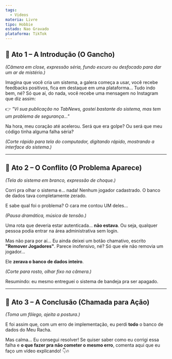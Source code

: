 ```yaml
---
tags:
  - Videos
materia: Livre
tipo: Hobbie
estado: Nao Gravado
plataforma: TikTok
---
```

## 📍 Ato 1 – A Introdução (O Gancho)  
*(Câmera em close, expressão séria, fundo escuro ou desfocado para dar um ar de mistério.)*  

Imagina que você cria um sistema, a galera começa a usar, você recebe feedbacks positivos, fica em destaque em uma plataforma… Tudo indo bem, né? Só que aí, do nada, você recebe uma mensagem no Instagram que diz assim:  

👉 *"Vi sua publicação no TabNews, gostei bastante do sistema, mas tem um problema de segurança..."*  

Na hora, meu coração até acelerou. Será que era golpe? Ou será que meu código tinha alguma falha séria?  

*(Corte rápido para tela do computador, digitando rápido, mostrando a interface do sistema.)*  

---

## 📍 Ato 2 – O Conflito (O Problema Aparece)  
*(Tela do sistema em branco, expressão de choque.)*  

Corri pra olhar o sistema e… nada! Nenhum jogador cadastrado. O banco de dados tava completamente zerado.  

E sabe qual foi o problema? O cara me contou UM deles…  

*(Pausa dramática, música de tensão.)*  

Uma rota que deveria estar autenticada… **não estava**. Ou seja, qualquer pessoa podia entrar na área administrativa sem login.  

Mas não para por aí… Eu ainda deixei um botão chamativo, escrito **"Remover Jogadores"**. Parece inofensivo, né? Só que ele não removia um jogador…  

Ele **zerava o banco de dados inteiro**.  

*(Corte para rosto, olhar fixo na câmera.)*  

Resumindo: eu mesmo entreguei o sistema de bandeja pra ser apagado.  

---

## 📍 Ato 3 – A Conclusão (Chamada para Ação)  
*(Toma um fôlego, ajeita a postura.)*  

E foi assim que, com um erro de implementação, eu perdi **todo** o banco de dados do Meu Racha.  

Mas calma… Eu consegui resolver! Se quiser saber como eu corrigi essa falha e **o que fazer pra não cometer o mesmo erro**, comenta aqui que eu faço um vídeo explicando! 👇🔥

